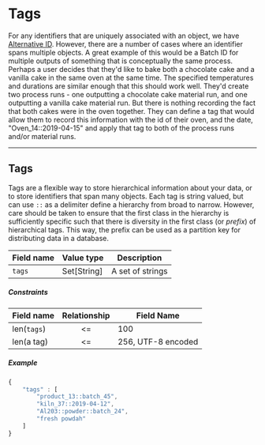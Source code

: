 # Tags

For any identifiers that are uniquely associated with an object, we have [Alternative ID](../unique-identifiers/#alternative-ids).
However, there are a number of cases where an identifier spans multiple objects.
A great example of this would be a Batch ID for multiple outputs of something that is conceptually the same process.
Perhaps a user decides that they'd like to bake both a chocolate cake and a vanilla cake in the same oven at the same time.
The specified temperatures and durations are similar enough that this should work well.
They'd create two process runs - one outputting a chocolate cake material run, and one outputting a vanilla cake material run.
But there is nothing recording the fact that both cakes were in the oven together.
They can define a tag that would allow them to record this information with the id of their oven, and the date, "Oven\_14::2019-04-15" and apply that tag to both of the process runs and/or material runs.

---
## Tags

Tags are a flexible way to store hierarchical information about your data, or to store identifiers that span many objects.
Each tag is string valued, but can use `::` as a delimiter define a hierarchy from broad to narrow.
However, care should be taken to ensure that the first class in the hierarchy is sufficiently specific such that there is diversity in the first class (or _prefix_) of hierarchical tags.
This way, the prefix can be used as a partition key for distributing data in a database.

Field name | Value type | Description
-----------|------------|------------
`tags`     | Set[String]| A set of strings

##### Constraints

Field name  | Relationship | Field Name
------------|:------------:|------------
len(`tags`) | <=           | 100
len(a tag)  | <=           | 256, UTF-8 encoded

##### Example

```javascript
{
    "tags" : [
        "product_13::batch_45", 
        "kiln_37::2019-04-12", 
        "Al203::powder::batch_24",
        "fresh powdah"
    ]
}
```

